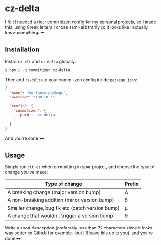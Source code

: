 # cz-delta

I felt I needed a ricer commitizen config for my personal projects, so I
made this, using Greek letters I chose semi-arbitrarily so it looks like
I actually know something. 🕶

## Installation

Install `cz-cli` and `cz-delta` globally:

```bash
$ npm i -g commitizen cz-delta
```

Then add `cz-delta` to your commitizen config inside `package.json`:

```json
{
  "name": "my-fancy-package",
  "version": "100.10.1",

  "config": {
    "commitizen": {
      "path": "cz-delta"
    }
  }
}
```

And you're done 🕶

## Usage

Simply run `git cz` when committing in your project, and choose the type
of change you've made:

| Type of change                                   | Prefix |
| ------------------------------------------------ | ------ |
| A breaking change (major version bump)           | Δ      |
| A non-breaking addition (minor version bump)     | δ      |
| Smaller change, bug fix etc (patch version bump) | μ      |
| A change that wouldn't trigger a version bump    | θ      |

Write a short description (preferably less than 72 characters since it
looks way better on Github for example--but I'll leave this up to you),
and you're done 🕶

